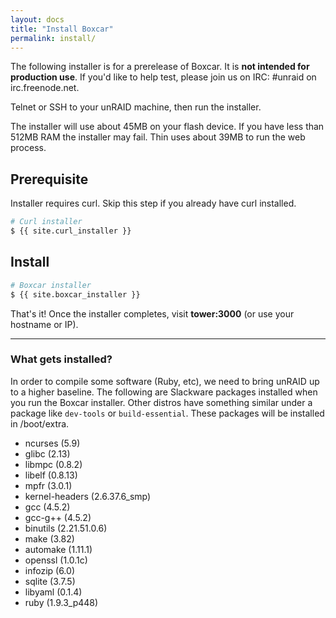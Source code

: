 ```yaml
---
layout: docs
title: "Install Boxcar"
permalink: install/
---
```


<div class="alert alert-danger">
	<i class="icon-warning-sign"></i> The following installer is for a prerelease of Boxcar. It is <strong>not intended for production use</strong>. If you'd like to help test, please join us on IRC: #unraid on irc.freenode.net.
</div>

Telnet or SSH to your unRAID machine, then run the installer.

<div class="alert alert-info">
	<i class="icon-info-sign"></i> The installer will use about 45MB on your flash device. If you have less than 512MB RAM the installer may fail. Thin uses about 39MB to run the web process.
</div>

## Prerequisite

Installer requires curl. Skip this step if you already have curl installed.

```bash
# Curl installer
$ {{ site.curl_installer }}
```

## Install

```bash
# Boxcar installer
$ {{ site.boxcar_installer }}
```
That's it! Once the installer completes, visit **tower:3000** (or use your hostname or IP).

---

### What gets installed?

In order to compile some software (Ruby, etc), we need to bring unRAID up to a higher baseline. The following are Slackware packages installed when you run the Boxcar installer. Other distros have something similar under a package like `dev-tools` or `build-essential`. These packages will be installed in /boot/extra.

* ncurses (5.9)
* glibc (2.13)
* libmpc (0.8.2)
* libelf (0.8.13)
* mpfr (3.0.1)
* kernel-headers (2.6.37.6_smp)
* gcc (4.5.2)
* gcc-g++ (4.5.2)
* binutils (2.21.51.0.6)
* make (3.82)
* automake (1.11.1)
* openssl (1.0.1c)
* infozip (6.0)
* sqlite (3.7.5)
* libyaml (0.1.4)
* ruby (1.9.3_p448)
